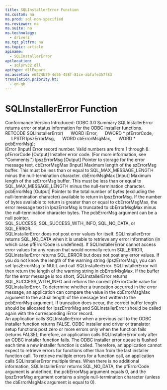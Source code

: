 ```yaml
---
title: SQLInstallerError Function
ms.custom: na
ms.prod: sql-non-specified
ms.reviewer: na
ms.suite: na
ms.technology: 
  - drivers
ms.tgt_pltfrm: na
ms.topic: article
apiname: 
  - SQLInstallerError
apilocation: 
  - sqlsrv32.dll
apitype: dllExport
ms.assetid: e6474b79-4d55-458f-81ce-abfafe357f83
translation.priority.ht: 
  - en-gb
---
```

# SQLInstallerError Function
<?xml version="1.0" encoding="utf-8"?>
<developerReferenceWithSyntaxDocument xmlns="http://ddue.schemas.microsoft.com/authoring/2003/5" xmlns:xlink="http://www.w3.org/1999/xlink" xmlns:xsi="http://www.w3.org/2001/XMLSchema-instance" xsi:schemaLocation="http://ddue.schemas.microsoft.com/authoring/2003/5 http://dduestorage.blob.core.windows.net/ddueschema/developer.xsd">
  <introduction>
    <definitionTable>
      <definedTerm>
        <legacyBold>Conformance</legacyBold>
      </definedTerm>
      <definition>
        <para>Version Introduced: ODBC 3.0</para>
      </definition>
      <definedTerm>
        <legacyBold>Summary</legacyBold>
      </definedTerm>
      <definition>
        <para>
          <legacyBold>SQLInstallerError</legacyBold> returns error or status information for the ODBC installer functions.</para>
      </definition>
    </definitionTable>
  </introduction>
  <syntaxSection>
    <legacySyntax>
RETCODE <legacyBold>SQLInstallerError</legacyBold>(
     WORD      <parameterReference>iError</parameterReference>,
     DWORD *   <parameterReference>pfErrorCode</parameterReference>,
     LPSTR     <parameterReference>lpszErrorMsg</parameterReference>,
     WORD      <parameterReference>cbErrorMsgMax</parameterReference>,
     WORD *    <parameterReference>pcbErrorMsg</parameterReference>);</legacySyntax>
  </syntaxSection>
  <section>
    <title>Arguments</title>
    <content>
      <definitionTable>
        <definedTerm>
          <legacyItalic>iError</legacyItalic>
        </definedTerm>
        <definition>
          <para>[Input] Error record number. Valid numbers are from 1 through 8.</para>
        </definition>
        <definedTerm>
          <legacyItalic>pfErrorCode</legacyItalic>
        </definedTerm>
        <definition>
          <para>[Output] Installer error code. (For more information, see "Comments.")</para>
        </definition>
        <definedTerm>
          <legacyItalic>lpszErrorMsg</legacyItalic>
        </definedTerm>
        <definition>
          <para>[Output] Pointer to storage for the error message text.</para>
        </definition>
        <definedTerm>
          <legacyItalic>cbErrorMsgMax</legacyItalic>
        </definedTerm>
        <definition>
          <para>[Input] Maximum length of the <legacyItalic>szErrorMsg</legacyItalic> buffer. This must be less than or equal to SQL_MAX_MESSAGE_LENGTH minus the null-termination character.</para>
        </definition>
        <definedTerm>
          <legacyItalic>cbErrorMsgMax</legacyItalic>
        </definedTerm>
        <definition>
          <para>[Input] Maximum length of the <legacyItalic>szErrorMsg</legacyItalic> buffer. This must be less than or equal to SQL_MAX_MESSAGE_LENGTH minus the null-termination character.</para>
        </definition>
        <definedTerm>
          <legacyItalic>pcbErrorMsg</legacyItalic>
        </definedTerm>
        <definition>
          <para>[Output] Pointer to the total number of bytes (excluding the null-termination character) available to return in <legacyItalic>lpszErrorMsg</legacyItalic>. If the number of bytes available to return is greater than or equal to <legacyItalic>cbErrorMsgMax</legacyItalic>, the error message text in <legacyItalic>lpszErrorMsg</legacyItalic> is truncated to <legacyItalic>cbErrorMsgMax</legacyItalic> minus the null-termination character bytes. The <legacyItalic>pcbErrorMsg</legacyItalic> argument can be a null pointer.</para>
        </definition>
      </definitionTable>
    </content>
  </section>
  <section>
    <title>Returns</title>
    <content>
      <para>SQL_SUCCESS, SQL_SUCCESS_WITH_INFO, SQL_NO_DATA, or SQL_ERROR.</para>
    </content>
  </section>
  <section>
    <title>Diagnostics</title>
    <content>
      <para>
        <legacyBold>SQLInstallerError</legacyBold> does not post error values for itself. <legacyBold>SQLInstallerError</legacyBold> returns SQL_NO_DATA when it is unable to retrieve any error information (in which case <legacyItalic>pfErrorCode</legacyItalic> is undefined). If <legacyBold>SQLInstallerError</legacyBold> cannot access error values for any reason that would normally return SQL_ERROR, <legacyBold>SQLInstallerError</legacyBold> returns SQL_ERROR but does not post any error values. If you do not know the length of the warning string (<legacyItalic>lpszErrorMsg</legacyItalic>), you can set <legacyItalic>lpszErrorMsg</legacyItalic> to NULL and call <legacyBold>SQLInstallerError</legacyBold>. <legacyBold>SQLInstallerError</legacyBold> will then return the length of the warning string in <legacyItalic>cbErrorMsgMax</legacyItalic>. If the buffer for the error message is too short, <legacyBold>SQLInstallerError</legacyBold> returns SQL_SUCCESS_WITH_INFO and returns the correct <legacyItalic>pfErrorCode</legacyItalic> value for <legacyBold>SQLInstallerError</legacyBold>.</para>
      <para>To determine whether a truncation occurred in the error message, an application can compare the value in the <legacyItalic>cbErrorMsgMax</legacyItalic> argument to the actual length of the message text written to the <legacyItalic>pcbErrorMsg</legacyItalic> argument. If truncation does occur, the correct buffer length should be allocated for <legacyItalic>lpszErrorMsg</legacyItalic> and <legacyBold>SQLInstallerError</legacyBold> should be called again with the corresponding <legacyItalic>iError</legacyItalic> record.</para>
    </content>
  </section>
  <section>
    <title>Comments</title>
    <content>
      <para>An application calls <legacyBold>SQLInstallerError</legacyBold> when a previous call to the ODBC installer function returns FALSE. ODBC installer and driver or translator setup functions post zero or more errors only when the function fails (returns FALSE); therefore, an application calls <legacyBold>SQLInstallerError</legacyBold> only after an ODBC installer function fails.</para>
      <para>The ODBC installer error queue is flushed each time a new installer function is called. Therefore, an application cannot expect to retrieve errors for functions other than from the last installer function call.</para>
      <para>To retrieve multiple errors for a function call, an application calls <legacyBold>SQLInstallerError</legacyBold> multiple times.</para>
      <para>When there is no additional information, <legacyBold>SQLInstallerError</legacyBold> returns SQL_NO_DATA, the <legacyItalic>pfErrorCode</legacyItalic> argument is undefined, the <legacyItalic>pcbErrorMsg</legacyItalic> argument equals 0, and the <legacyItalic>lpszErrorMsg</legacyItalic> argument contains a single null-termination character (unless the <legacyItalic>cbErrorMsgMax</legacyItalic> argument is equal to 0).</para>
    </content>
  </section>
  <relatedTopics />
</developerReferenceWithSyntaxDocument>